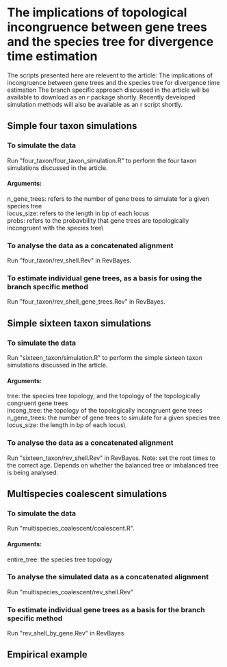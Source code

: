 # The implications of topological incongruence between gene trees and the species tree for divergence time estimation

The scripts presented here are relevent to the article: The implications of incongruence between gene trees and the species tree for divergence time estimation 
The branch specific approach discussed in the article will be available to download as an r package shortly. Recently developed simulation methods will also be available as an r script shortly.

## Simple four taxon simulations

### To simulate the data
Run "four_taxon/four_taxon_simulation.R" to perform the four taxon simulations discussed in the article.
#### Arguments: 
n_gene_trees: refers to the number of gene trees to simulate for a given species tree\
locus_size: refers to the length in bp of each locus\
probs: refers to the probavbility that gene trees are topologically incongruent with the species tree\

### To analyse the data as a concatenated alignment
Run "four_taxon/rev_shell.Rev" in RevBayes. 

### To estimate individual gene trees, as a basis for using the branch specific method 
Run "four_taxon/rev_shell_gene_trees.Rev" in RevBayes.


## Simple sixteen taxon simulations

### To simulate the data
Run "sixteen_taxon/simulation.R" to perform the simple sixteen taxon simulations discussed in the article.
#### Arguments:
tree: the species tree topology, and the topology of the topologically congruent gene trees\
incong_tree: the topology of the topologically incongruent gene trees\
n_gene_trees: the number of gene trees to simulate for a given species tree\
locus_size: the length in bp of each locus\

### To analyse the data as a concatenated alignment
Run "sixteen_taxon/rev_shell.Rev" in RevBayes. Note: set the root times to the correct age. Depends on whether the balanced tree or imbalanced tree is being analysed.


## Multispecies coalescent simulations

### To simulate the data
Run "multispecies_coalescent/coalescent.R". 
#### Arguments:
entire_tree: the species tree topology

### To analyse the simulated data as a concatenated alignment
Run "multispecies_coalescent/rev_shell.Rev"

### To estimate individual gene trees as a basis for the branch specific method
Run "rev_shell_by_gene.Rev" in RevBayes


## Empirical example

























